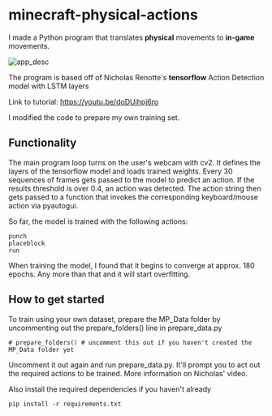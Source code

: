 # minecraft-physical-actions
I made a Python program that translates **physical** movements to **in-game** movements.

![app_desc](https://user-images.githubusercontent.com/78581216/229394241-3614790b-d210-4205-a595-7359bd06b4f6.png)


The program is based off of Nicholas Renotte's **tensorflow** Action Detection model with LSTM layers

Link to tutorial: https://youtu.be/doDUihpj6ro

I modified the code to prepare my own training set.

## Functionality
The main program loop turns on the user's webcam with cv2. It defines the layers of the tensorflow model and loads trained weights. Every 30 sequences of frames gets passed to the model to predict an action. If the results threshold is over 0.4, an action was detected. The action string then gets passed to a function that invokes the corresponding keyboard/mouse action via pyautogui.

So far, the model is trained with the following actions:

```
punch
placeblock
run
```

When training the model, I found that it begins to converge at approx. 180 epochs. Any more than that and it will start overfitting.

## How to get started
To train using your own dataset, prepare the MP_Data folder by uncommenting out the prepare_folders() line in prepare_data.py

```
# prepare_folders() # uncomment this out if you haven't created the MP_Data folder yet
```
Uncomment it out again and run prepare_data.py. It'll prompt you to act out the required actions to be trained. More information on Nicholas' video.

Also install the required dependencies if you haven't already
```
pip install -r requirements.txt
```
